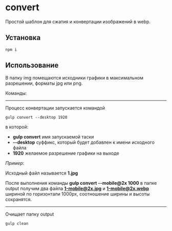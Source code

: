 # convert

Простой шаблон для сжатия и конвертации изображений в webp.

## Установка

```
npm i
```

## Использование

В папку img помещаются исходники графики в максимальном разрешении, форматы jpg или png.

Команды:

---

Процесс конвертации запускается командой

```
gulp convert --desktop 1920
```

в которой:

- **gulp convert** имя запускаемой таски
- **--desktop** суффикс, который будет добавлен к имени исходного файла
- **1920** желаемое разрешение графики на выходе

_Пример_:

Исходный файл называется **1.jpg**

После выполнения команды **gulp convert --mobile@2x 1000** в папке output получим два файла **1-mobile@2x.jpg** и **1-mobile@2x.webp** шириной по горизонтали 1000px, соотношение ширины и высоты сохранятся.

---

Очищает папку output

```
gulp clean
```

